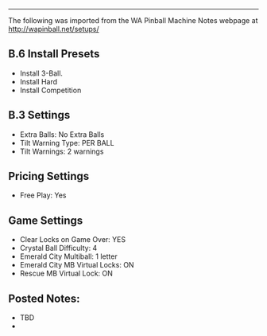 ***
The following was imported from the WA Pinball Machine Notes webpage at http://wapinball.net/setups/
## B.6 Install Presets
-   Install 3-Ball.
-   Install Hard
-   Install Competition
## B.3 Settings
-   Extra Balls: No Extra Balls
-   Tilt Warning Type: PER BALL
-   Tilt Warnings: 2 warnings
## Pricing Settings
-   Free Play: Yes
## Game Settings
-   Clear Locks on Game Over: YES
-   Crystal Ball Difficulty: 4
-   Emerald City Multiball: 1 letter
-   Emerald City MB Virtual Locks: ON
-   Rescue MB Virtual Lock: ON
## Posted Notes:
-   TBD
-   